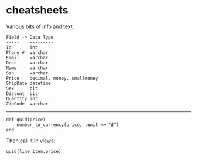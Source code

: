 cheatsheets
===========

Various bits of info and text.



    Field -> Data Type
    -----    ---------
    Id       int
    Phone #  varchar
    Email    varchar
    Desc     varchar
    Name     varchar
    Ssn      varchar
    Price    decimal, money, smallmoney
    ShipDate datetime
    Sex      bit
    Discont  bit
    Quantity int
    ZipCode  varchar
    
---------------------

    def quid(price)
        number_to_currency(price, :unit => "£")
    end
    
Then call it in views:

    quid(line_item.price)
